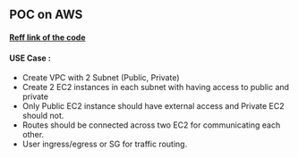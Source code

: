 ## POC on AWS 
#### [Reff link of the code](https://nickcharlton.net/posts/terraform-aws-vpc.html)

#### USE Case :
-	Create VPC with 2 Subnet (Public, Private)
-	Create 2 EC2 instances in each subnet with having access to public and private
-	Only Public EC2 instance should have external access and Private EC2 should not.
-	Routes should be connected across two EC2 for communicating each other. 
-	User ingress/egress or SG for traffic routing.
